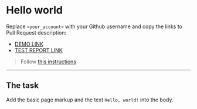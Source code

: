 # Hello world
Replace `<your_account>` with your Github username and copy the links to Pull Request description:
- [DEMO LINK](https://khrystyna-prystai.github.io/layout_hello-world/)
- [TEST REPORT LINK](https://khrystyna-prystai.github.io/layout_hello-world/report/html_report/)

> Follow [this instructions](https://mate-academy.github.io/layout_task-guideline/#how-to-solve-the-layout-tasks-on-github)
___

## The task
Add the basic page markup and the text `Hello, world!` into the body.
